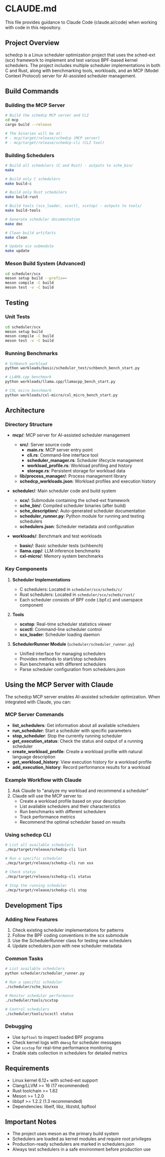 # CLAUDE.md

This file provides guidance to Claude Code (claude.ai/code) when working with code in this repository.

## Project Overview

schedcp is a Linux scheduler optimization project that uses the sched-ext (scx) framework to implement and test various BPF-based kernel schedulers. The project includes multiple scheduler implementations in both C and Rust, along with benchmarking tools, workloads, and an MCP (Model Context Protocol) server for AI-assisted scheduler management.

## Build Commands

### Building the MCP Server
```bash
# Build the schedcp MCP server and CLI
cd mcp
cargo build --release

# The binaries will be at:
# - mcp/target/release/schedcp (MCP server)
# - mcp/target/release/schedcp-cli (CLI tool)
```

### Building Schedulers
```bash
# Build all schedulers (C and Rust) - outputs to sche_bin/
make

# Build only C schedulers
make build-c

# Build only Rust schedulers
make build-rust

# Build tools (scx_loader, scxctl, scxtop) - outputs to tools/
make build-tools

# Generate scheduler documentation
make doc

# Clean build artifacts
make clean

# Update scx submodule
make update
```

### Meson Build System (Advanced)
```bash
cd scheduler/scx
meson setup build --prefix=~
meson compile -C build
meson test -v -C build
```

## Testing

### Unit Tests
```bash
cd scheduler/scx
meson setup build
meson compile -C build
meson test -v -C build
```

### Running Benchmarks
```bash
# Schbench workload
python workloads/basic/scheduler_test/schbench_bench_start.py

# LLAMA.cpp benchmark
python workloads/llama.cpp/llamacpp_bench_start.py

# CXL micro benchmark
python workloads/cxl-micro/cxl_micro_bench_start.py
```

## Architecture

### Directory Structure
- **mcp/**: MCP server for AI-assisted scheduler management
  - **src/**: Server source code
    - **main.rs**: MCP server entry point
    - **cli.rs**: Command-line interface tool
    - **scheduler_manager.rs**: Scheduler lifecycle management
    - **workload_profile.rs**: Workload profiling and history
    - **storage.rs**: Persistent storage for workload data
  - **lib/process_manager/**: Process management library
  - **schedcp_workloads.json**: Workload profiles and execution history
  
- **scheduler/**: Main scheduler code and build system
  - **scx/**: Submodule containing the sched-ext framework
  - **sche_bin/**: Compiled scheduler binaries (after build)
  - **sche_description/**: Auto-generated scheduler documentation
  - **scheduler_runner.py**: Python module for running and testing schedulers
  - **schedulers.json**: Scheduler metadata and configuration
  
- **workloads/**: Benchmark and test workloads
  - **basic/**: Basic scheduler tests (schbench)
  - **llama.cpp/**: LLM inference benchmarks
  - **cxl-micro/**: Memory system benchmarks

### Key Components

1. **Scheduler Implementations**
   - C schedulers: Located in `scheduler/scx/scheds/c/`
   - Rust schedulers: Located in `scheduler/scx/scheds/rust/`
   - Each scheduler consists of BPF code (.bpf.c) and userspace component

2. **Tools**
   - **scxtop**: Real-time scheduler statistics viewer
   - **scxctl**: Command-line scheduler control
   - **scx_loader**: Scheduler loading daemon

3. **SchedulerRunner Module** (`scheduler/scheduler_runner.py`)
   - Unified interface for managing schedulers
   - Provides methods to start/stop schedulers
   - Run benchmarks with different schedulers
   - Parse scheduler configuration from schedulers.json

## Using the MCP Server with Claude

The schedcp MCP server enables AI-assisted scheduler optimization. When integrated with Claude, you can:

### MCP Server Commands
- **list_schedulers**: Get information about all available schedulers
- **run_scheduler**: Start a scheduler with specific parameters
- **stop_scheduler**: Stop the currently running scheduler
- **get_execution_status**: Check the status and output of a running scheduler
- **create_workload_profile**: Create a workload profile with natural language description
- **get_workload_history**: View execution history for a workload profile
- **add_execution_history**: Record performance results for a workload

### Example Workflow with Claude
1. Ask Claude to "analyze my workload and recommend a scheduler"
2. Claude will use the MCP server to:
   - Create a workload profile based on your description
   - List available schedulers and their characteristics
   - Run benchmarks with different schedulers
   - Track performance metrics
   - Recommend the optimal scheduler based on results

### Using schedcp CLI
```bash
# List all available schedulers
./mcp/target/release/schedcp-cli list

# Run a specific scheduler
./mcp/target/release/schedcp-cli run xxx

# Check status
./mcp/target/release/schedcp-cli status

# Stop the running scheduler
./mcp/target/release/schedcp-cli stop
```

## Development Tips

### Adding New Features
1. Check existing scheduler implementations for patterns
2. Follow the BPF coding conventions in the scx submodule
3. Use the SchedulerRunner class for testing new schedulers
4. Update schedulers.json with new scheduler metadata

### Common Tasks
```bash
# List available schedulers
python scheduler/scheduler_runner.py

# Run a specific scheduler
./scheduler/sche_bin/xxx

# Monitor scheduler performance
./scheduler/tools/scxtop

# Control schedulers
./scheduler/tools/scxctl status
```

### Debugging
- Use `bpftool` to inspect loaded BPF programs
- Check kernel logs with `dmesg` for scheduler messages
- Use `scxtop` for real-time performance monitoring
- Enable stats collection in schedulers for detailed metrics

## Requirements

- Linux kernel 6.12+ with sched-ext support
- Clang/LLVM >= 16 (17 recommended)
- Rust toolchain >= 1.82
- Meson >= 1.2.0
- libbpf >= 1.2.2 (1.3 recommended)
- Dependencies: libelf, libz, libzstd, bpftool

## Important Notes

- The project uses meson as the primary build system
- Schedulers are loaded as kernel modules and require root privileges
- Production-ready schedulers are marked in schedulers.json
- Always test schedulers in a safe environment before production use